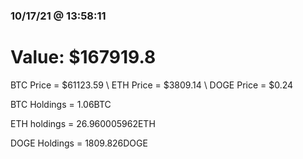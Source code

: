 ### 10/17/21 @ 13:58:11 

# Value: $167919.8



BTC Price = $61123.59
\ ETH Price = $3809.14
\ DOGE Price = $0.24


BTC Holdings = 1.06BTC

 ETH holdings = 26.960005962ETH

 DOGE Holdings = 1809.826DOGE

